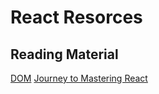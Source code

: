 # React Resorces

## Reading Material
[DOM](https://dzone.com/articles/dom-manipulation-in-react)
[Journey to Mastering React](https://dev.to/bornfightcompany/my-journey-to-mastering-react-82n)
